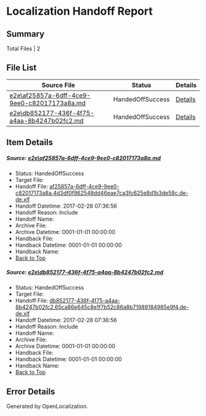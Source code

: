 # <a name='report-top'></a> Localization Handoff Report

## Summary
 Total Files | 2

## File List
 Source File | Status | Details 
 ----------- | ------ | ------- 
 [e2e\af25857a-6dff-4ce9-9ee0-c82017173a8a.md](https://github.com/OpenLocalizationTestOrg/ol-test4/blob/f149da50e02e8cecff4c9903726f52b8cfc8f429/e2e/af25857a-6dff-4ce9-9ee0-c82017173a8a.md) | HandedOffSuccess | [Details](#634e806de46616e5c814cac537f366ea0d0139ae5)
 [e2e\db852177-436f-4f75-a4aa-8b4247b02fc2.md](https://github.com/OpenLocalizationTestOrg/ol-test4/blob/f149da50e02e8cecff4c9903726f52b8cfc8f429/e2e/db852177-436f-4f75-a4aa-8b4247b02fc2.md) | HandedOffSuccess | [Details](#45a9801e219266b4e6c30dfcb23f48c2a47820e87)

## Item Details
##### <a name='634e806de46616e5c814cac537f366ea0d0139ae5'></a> Source: [e2e\af25857a-6dff-4ce9-9ee0-c82017173a8a.md](https://github.com/OpenLocalizationTestOrg/ol-test4/blob/f149da50e02e8cecff4c9903726f52b8cfc8f429/e2e/af25857a-6dff-4ce9-9ee0-c82017173a8a.md)
* Status: HandedOffSuccess
* Target File: 
* Handoff File: [af25857a-6dff-4ce9-9ee0-c82017173a8a.4d3df0f962548dd46eae7ca3fc625e8d1b3de58c.de-de.xlf](https://github.com/OpenLocalizationTestOrg/ol-test4-handoff/blob/371ccd90a310b140b6613f208b9f4751871831a7/ol-handoff/OpenLocalizationTestOrg/ol-test4-dede/xinjiang/ht/af25857a-6dff-4ce9-9ee0-c82017173a8a.4d3df0f962548dd46eae7ca3fc625e8d1b3de58c.de-de.xlf)
* Handoff Datetime: 2017-02-28 07:36:56
* Handoff Reason: Include
* Handoff Name: 
* Archive File: 
* Archive Datetime: 0001-01-01 00:00:00
* Handback File: 
* Handback Datetime: 0001-01-01 00:00:00
* Handback Name: 
* [Back to Top](#report-top)

##### <a name='45a9801e219266b4e6c30dfcb23f48c2a47820e87'></a> Source: [e2e\db852177-436f-4f75-a4aa-8b4247b02fc2.md](https://github.com/OpenLocalizationTestOrg/ol-test4/blob/f149da50e02e8cecff4c9903726f52b8cfc8f429/e2e/db852177-436f-4f75-a4aa-8b4247b02fc2.md)
* Status: HandedOffSuccess
* Target File: 
* Handoff File: [db852177-436f-4f75-a4aa-8b4247b02fc2.65ca86e645c8e1f7b52c86a8b71989184985e9f4.de-de.xlf](https://github.com/OpenLocalizationTestOrg/ol-test4-handoff/blob/371ccd90a310b140b6613f208b9f4751871831a7/ol-handoff/OpenLocalizationTestOrg/ol-test4-dede/xinjiang/ht/db852177-436f-4f75-a4aa-8b4247b02fc2.65ca86e645c8e1f7b52c86a8b71989184985e9f4.de-de.xlf)
* Handoff Datetime: 2017-02-28 07:36:56
* Handoff Reason: Include
* Handoff Name: 
* Archive File: 
* Archive Datetime: 0001-01-01 00:00:00
* Handback File: 
* Handback Datetime: 0001-01-01 00:00:00
* Handback Name: 
* [Back to Top](#report-top)


## Error Details

Generated by OpenLocalization.
